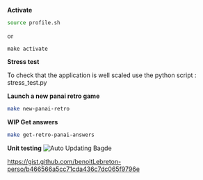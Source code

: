 **Activate**
````bash
source profile.sh
````
or 
````
make activate
````


**Stress test**

To check that the application is well scaled use the python script : stress_test.py


**Launch a new panai retro game**
````bash
make new-panai-retro
````

**WIP Get answers**
````bash
make get-retro-panai-answers
````

**Unit testing**
![Auto Updating Bagde](https://img.shields.io/endpoint?url=https://gist.githubusercontent.com/benoitLebreton-perso/b466566a5cc71cda436c7dc065f9796e/raw/pytest-coverage-comment__main.json)

https://gist.github.com/benoitLebreton-perso/b466566a5cc71cda436c7dc065f9796e